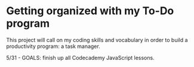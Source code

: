 # Getting organized with my To-Do program

This project will call on my coding skills and vocabulary in order to build a productivity program: a task manager.

5/31 - GOALS: finish up all Codecademy JavaScript lessons. 
